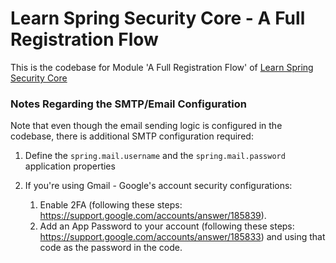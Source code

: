 # Learn Spring Security Core - A Full Registration Flow
This is the codebase for Module 'A Full Registration Flow' of [Learn Spring Security Core](https://bit.ly/github-lssc)

### Notes Regarding the SMTP/Email Configuration
Note that even though the email sending logic is configured in the codebase, there is additional SMTP configuration required:

1. Define the `spring.mail.username` and the `spring.mail.password` application properties

2. If you're using Gmail - Google's account security configurations:
    1. Enable 2FA (following these steps: https://support.google.com/accounts/answer/185839).
    2. Add an App Password to your account (following these steps: https://support.google.com/accounts/answer/185833) and using that code as the password in the code.